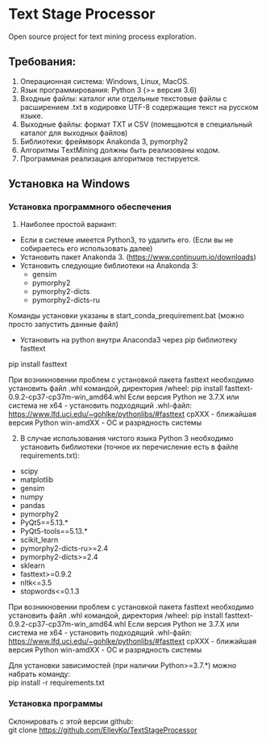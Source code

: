 # Text Stage Processor
Open source project for text mining process exploration.

## Требования:
1. Операционная система: Windows, Linux, MacOS.
2. Язык программирования: Python 3 (>= версия 3.6)
3. Входные файлы: каталог или отдельные текстовые файлы с расширением .txt в кодировке UTF-8 содержащие текст на русском языке.
4. Выходные файлы: формат TXT и CSV (помещаются в специальный каталог для выходных файлов)
5. Библиотеки: фреймворк Anakonda 3, pymorphy2
6. Алгоритмы ТextМining должны быть реализованы кодом.
7. Программная реализация алгоритмов тестируется.

## Установка на Windows
### Установка программного обеспечения
1. Наиболее простой вариант:
 - Если в системе имеется Python3, то удалить его. (Если вы не собираетесь его использовать далее)
 - Установить пакет Anakonda 3. (https://www.continuum.io/downloads)
 - Установить следующие библиотеки на Anakonda 3:
   + gensim
   + pymorphy2
   + pymorphy2-dicts
   + pymorphy2-dicts-ru

Команды установки указаны в start_conda_prequirement.bat (можно просто запустить данные файл)

- Установить на python внутри Anaconda3 через pip библиотеку fasttext

pip install fasttext

При возникновении проблем с установкой пакета fasttext необходимо установить файл .whl командой, директория /wheel:
pip install fasttext-0.9.2-cp37-cp37m-win_amd64.whl
Если версия Python не 3.7.X или система не x64 - установить подходящий .whl-файл:
https://www.lfd.uci.edu/~gohlke/pythonlibs/#fasttext
cpXXX - ближайшая версия Python
win-amdXX - ОС и разрядность системы

2. В случае использования чистого языка Python 3 необходимо установить библиотеки (точное их перечисление есть в файле requirements.txt):
 - scipy
 - matplotlib
 - gensim
 - numpy
 - pandas
 - pymorphy2
 - PyQt5==5.13.*
 - PyQt5-tools==5.13.*
 - scikit_learn
 - pymorphy2-dicts-ru>=2.4
 - pymorphy2-dicts>=2.4
 - sklearn
 - fasttext>=0.9.2
 - nltk<=3.5
 - stopwords<=0.1.3

При возникновении проблем с установкой пакета fasttext необходимо установить файл .whl командой, директория /wheel:
pip install fasttext-0.9.2-cp37-cp37m-win_amd64.whl
Если версия Python не 3.7.X или система не x64 - установить подходящий .whl-файл:
https://www.lfd.uci.edu/~gohlke/pythonlibs/#fasttext
cpXXX - ближайшая версия Python
win-amdXX - ОС и разрядность системы

Для установки зависимостей (при наличии Python>=3.7.*) можно набрать команду:  
pip install -r requirements.txt

### Установка программы
Склонировать с этой версии github:  
git clone https://github.com/ElleyKo/TextStageProcessor